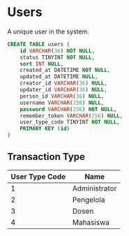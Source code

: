 # Users
A unique user in the system.
```sql
CREATE TABLE users (
	id VARCHAR(36) NOT NULL,
	status TINYINT NOT NULL,
	sort INT NULL,
	created_at DATETIME NOT NULL,
	updated_at DATETIME NULL,
	creator_id VARCHAR(36) NULL,
	updater_id VARCHAR(36) NULL,
    person_id VARCHAR(36) NULL,
	username VARCHAR(256) NULL,
	password VARCHAR(256) NOT NULL,
	remember_token VARCHAR(256) NULL,
    user_type_code TINYINT NOT NULL,
	PRIMARY KEY (id)
)
```
## Transaction Type
| User Type Code | Name |
| ---- | ---- |
| 1 | Administrator |
| 2 | Pengelola |
| 3 | Dosen |
| 4 | Mahasiswa |